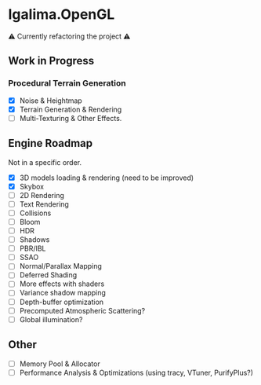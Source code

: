 # Igalima.OpenGL
 
:warning: Currently refactoring the project :warning:


## Work in Progress
### Procedural Terrain Generation
 - [x] Noise & Heightmap
 - [x] Terrain Generation & Rendering
 - [ ] Multi-Texturing & Other Effects.

## Engine Roadmap
Not in a specific order.

- [x] 3D models loading & rendering (need to be improved)
- [x] Skybox
- [ ] 2D Rendering
- [ ] Text Rendering
- [ ] Collisions
- [ ] Bloom
- [ ] HDR
- [ ] Shadows
- [ ] PBR/IBL
- [ ] SSAO
- [ ] Normal/Parallax Mapping
- [ ] Deferred Shading
- [ ] More effects with shaders
- [ ] Variance shadow mapping
- [ ] Depth-buffer optimization
- [ ] Precomputed Atmospheric Scattering?
- [ ] Global illumination?

## Other

- [ ] Memory Pool & Allocator
- [ ] Performance Analysis & Optimizations (using tracy, VTuner, PurifyPlus?)
